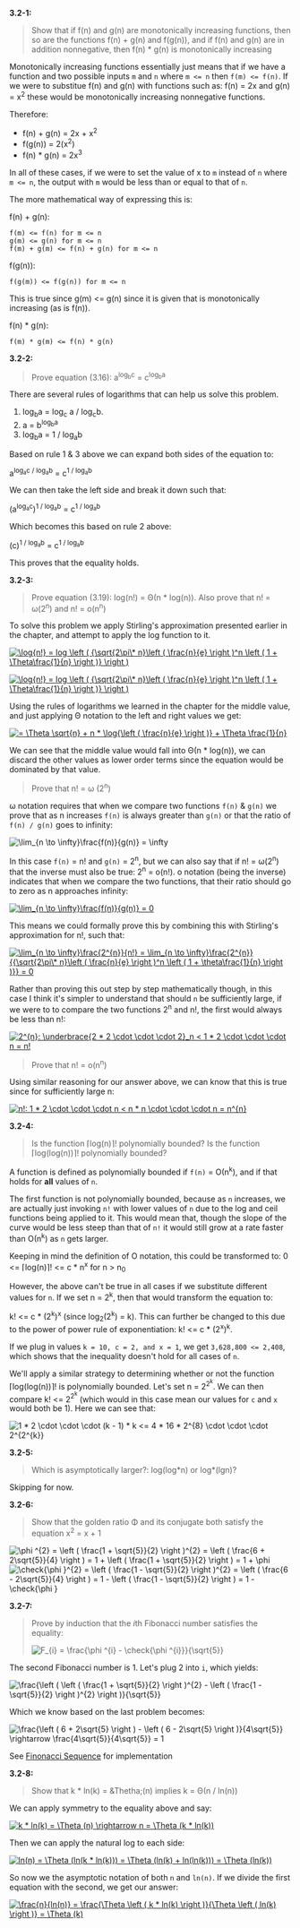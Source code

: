 **3.2-1:**

> Show that if f(n) and g(n) are monotonically increasing functions, then so are the functions f(n) + g(n) and f(g(n)), and if f(n) and g(n) are in addition nonnegative, then f(n) * g(n) is monotonically increasing

Monotonically increasing functions essentially just means that if we have a function and two possible inputs `m` and `n` where `m <= n` then `f(m) <= f(n)`. If we were to substitue f(n) and g(n) with functions such as: f(n) = 2x and g(n) = x<sup>2</sup> these would be monotonically increasing nonnegative functions.

Therefore:

- f(n) + g(n) &equals; 2x + x<sup>2</sup>
- f(g(n)) &equals; 2(x<sup>2</sup>)
- f(n) * g(n) &equals; 2x<sup>3</sup>

In all of these cases, if we were to set the value of x to `m` instead of `n` where `m <= n`, the output with `m` would be less than or equal to that of `n`.

The more mathematical way of expressing this is:

f(n) + g(n):

```
f(m) <= f(n) for m <= n
g(m) <= g(n) for m <= n
f(m) + g(m) <= f(n) + g(n) for m <= n
```

f(g(n)):

```
f(g(m)) <= f(g(n)) for m <= n
```

This is true since g(m) <= g(n) since it is given that is monotonically increasing (as is f(n)).

f(n) * g(n):

```
f(m) * g(m) <= f(n) * g(n)
```

**3.2-2:**

> Prove equation (3.16): a<sup>log<sub>b</sub>c</sup> = c<sup>log<sub>b</sub>a</sup>

There are several rules of logarithms that can help us solve this problem.

1. log<sub>b</sub>a = log<sub>c</sub> a / log<sub>c</sub>b.
2. a = b<sup>log<sub>b</sub>a</sup>
3. log<sub>b</sub>a = 1 / log<sub>a</sub>b

Based on rule 1 & 3 above we can expand both sides of the equation to:

a<sup>log<sub>a</sub>c / log<sub>a</sub>b</sup> = c<sup>1 / log<sub>a</sub>b</sup>

We can then take the left side and break it down such that:

(a<sup>log<sub>a</sub>c</sup>)<sup>1 / log<sub>a</sub>b</sup> = c<sup>1 / log<sub>a</sub>b</sup>

Which becomes this based on rule 2 above:

(c)<sup>1 / log<sub>a</sub>b</sup> = c<sup>1 / log<sub>a</sub>b</sup>

This proves that the equality holds.

**3.2-3:**

> Prove equation (3.19): log(n!) = &Theta;(n * log(n)). Also prove that n! = &omega;(2<sup>n</sup>) and n! = &omicron;(n<sup>n</sup>)

To solve this problem we apply Stirling's approximation presented earlier in the chapter, and attempt to apply the log function to it.

<a href="https://www.codecogs.com/eqnedit.php?latex=\log{n!}&space;=&space;log&space;\left&space;(&space;{\sqrt{2\pi\*&space;n}\left&space;(&space;\frac{n}{e}&space;\right&space;)^n&space;\left&space;(&space;1&space;&plus;&space;\Theta\frac{1}{n}&space;\right&space;)}&space;\right&space;)" target="_blank"><img src="https://latex.codecogs.com/gif.latex?\log{n!}&space;=&space;log&space;\left&space;(&space;{\sqrt{2\pi\*&space;n}\left&space;(&space;\frac{n}{e}&space;\right&space;)^n&space;\left&space;(&space;1&space;&plus;&space;\Theta\frac{1}{n}&space;\right&space;)}&space;\right&space;)" title="\log{n!} = log \left ( {\sqrt{2\pi\* n}\left ( \frac{n}{e} \right )^n \left ( 1 + \Theta\frac{1}{n} \right )} \right )" /></a>

<a href="https://www.codecogs.com/eqnedit.php?latex=\log{n!}&space;=&space;log&space;\left&space;(&space;{\sqrt{2\pi\*&space;n}\left&space;(&space;\frac{n}{e}&space;\right&space;)^n&space;\left&space;(&space;1&space;&plus;&space;\Theta\frac{1}{n}&space;\right&space;)}&space;\right&space;)" target="_blank"><img src="https://latex.codecogs.com/gif.latex?\log{n!}&space;=&space;log&space;\left&space;(&space;{\sqrt{2\pi\*&space;n}\left&space;(&space;\frac{n}{e}&space;\right&space;)^n&space;\left&space;(&space;1&space;&plus;&space;\Theta\frac{1}{n}&space;\right&space;)}&space;\right&space;)" title="\log{n!} = log \left ( {\sqrt{2\pi\* n}\left ( \frac{n}{e} \right )^n \left ( 1 + \Theta\frac{1}{n} \right )} \right )" /></a>

Using the rules of logarithms we learned in the chapter for the middle value, and just applying &Theta; notation to the left and right values we get:

<a href="https://www.codecogs.com/eqnedit.php?latex==&space;\Theta&space;\sqrt{n}&space;&plus;&space;n&space;*&space;\log{\left&space;(&space;\frac{n}{e}&space;\right&space;)}&space;&plus;&space;\Theta&space;\frac{1}{n}" target="_blank"><img src="https://latex.codecogs.com/gif.latex?=&space;\Theta&space;\sqrt{n}&space;&plus;&space;n&space;*&space;\log{\left&space;(&space;\frac{n}{e}&space;\right&space;)}&space;&plus;&space;\Theta&space;\frac{1}{n}" title="= \Theta \sqrt{n} + n * \log{\left ( \frac{n}{e} \right )} + \Theta \frac{1}{n}" /></a>

We can see that the middle value would fall into &Theta;(n * log(n)), we can discard the other values as lower order terms since the equation would be dominated by that value.

> Prove that n! = &omega; (2<sup>n</sup>)

&omega; notation requires that when we compare two functions `f(n)` & `g(n)` we prove that as n increases `f(n)` is always greater than `g(n)` or that the ratio of `f(n) / g(n)` goes to infinity:

<img src="https://latex.codecogs.com/gif.latex?\lim_{n&space;\to&space;\infty}\frac{f(n)}{g(n)}&space;=&space;\infty" title="\lim_{n \to \infty}\frac{f(n)}{g(n)} = \infty" />

In this case `f(n)` = n! and `g(n)` = 2<sup>n</sup>, but we can also say that if n! = &omega;(2<sup>n</sup>) that the inverse must also be true: 2<sup>n</sup> = &omicron;(n!). &omicron; notation (being the inverse) indicates that when we compare the two functions, that their ratio should go to zero as n approaches infinity:

<a href="https://www.codecogs.com/eqnedit.php?latex=\lim_{n&space;\to&space;\infty}\frac{f(n)}{g(n)}&space;=&space;0" target="_blank"><img src="https://latex.codecogs.com/gif.latex?\lim_{n&space;\to&space;\infty}\frac{f(n)}{g(n)}&space;=&space;0" title="\lim_{n \to \infty}\frac{f(n)}{g(n)} = 0" /></a>

This means we could formally prove this by combining this with Stirling's approximation for n!, such that:

<a href="https://www.codecogs.com/eqnedit.php?latex=\lim_{n&space;\to&space;\infty}\frac{2^{n}}{n!}&space;=&space;\lim_{n&space;\to&space;\infty}\frac{2^{n}}{{\sqrt{2\pi\*&space;n}\left&space;(&space;\frac{n}{e}&space;\right&space;)^n&space;\left&space;(&space;1&space;&plus;&space;\theta\frac{1}{n}&space;\right&space;)}}&space;=&space;0" target="_blank"><img src="https://latex.codecogs.com/gif.latex?\lim_{n&space;\to&space;\infty}\frac{2^{n}}{n!}&space;=&space;\lim_{n&space;\to&space;\infty}\frac{2^{n}}{{\sqrt{2\pi\*&space;n}\left&space;(&space;\frac{n}{e}&space;\right&space;)^n&space;\left&space;(&space;1&space;&plus;&space;\theta\frac{1}{n}&space;\right&space;)}}&space;=&space;0" title="\lim_{n \to \infty}\frac{2^{n}}{n!} = \lim_{n \to \infty}\frac{2^{n}}{{\sqrt{2\pi\* n}\left ( \frac{n}{e} \right )^n \left ( 1 + \theta\frac{1}{n} \right )}} = 0" /></a>

Rather than proving this out step by step mathematically though, in this case I think it's simpler to understand that should `n` be sufficiently large, if we were to to compare the two functions 2<sup>n</sup> and n!, the first would always be less than n!:

<a href="https://www.codecogs.com/eqnedit.php?latex=2^{n}:&space;\underbrace{2&space;*&space;2&space;\cdot&space;\cdot&space;\cdot&space;2}_n&space;<&space;1&space;*&space;2&space;\cdot&space;\cdot&space;\cdot&space;n&space;=&space;n!" target="_blank"><img src="https://latex.codecogs.com/gif.latex?2^{n}:&space;\underbrace{2&space;*&space;2&space;\cdot&space;\cdot&space;\cdot&space;2}_n&space;<&space;1&space;*&space;2&space;\cdot&space;\cdot&space;\cdot&space;n&space;=&space;n!" title="2^{n}: \underbrace{2 * 2 \cdot \cdot \cdot 2}_n < 1 * 2 \cdot \cdot \cdot n = n!" /></a>

> Prove that n! = &omicron;(n<sup>n</sup>)

Using similar reasoning for our answer above, we can know that this is true since for sufficiently large n:

<a href="https://www.codecogs.com/eqnedit.php?latex=n!:&space;1&space;*&space;2&space;\cdot&space;\cdot&space;\cdot&space;n&space;<&space;n&space;*&space;n&space;\cdot&space;\cdot&space;\cdot&space;n&space;=&space;n^{n}" target="_blank"><img src="https://latex.codecogs.com/gif.latex?n!:&space;1&space;*&space;2&space;\cdot&space;\cdot&space;\cdot&space;n&space;<&space;n&space;*&space;n&space;\cdot&space;\cdot&space;\cdot&space;n&space;=&space;n^{n}" title="n!: 1 * 2 \cdot \cdot \cdot n < n * n \cdot \cdot \cdot n = n^{n}" /></a>

**3.2-4:**

> Is the function &lceil;log(n)&rceil;! polynomially bounded? Is the function &lceil;log(log(n))&rceil;! polynomially bounded?

A function is defined as polynomially bounded if `f(n)` = &Omicron;(n<sup>k</sup>), and if that holds for **all** values of `n`.

The first function is not polynomially bounded, because as `n` increases, we are actually just invoking `n!` with lower values of `n` due to the log and ceil functions being applied to it. This would mean that, though the slope of the curve would be less steep than that of `n!` it would still grow at a rate faster than &Omicron;(n<sup>k</sup>) as `n` gets larger.

Keeping in mind the definition of &Omicron; notation, this could be transformed to: 0 <= &lceil;log(n)&rceil;! <= c * n<sup>x</sup> for n > n<sub>0</sub>

However, the above can't be true in all cases if we substitute different values for `n`. If we set n = 2<sup>k</sup>, then that would transform the equation to:

k! <= c * (2<sup>k</sup>)<sup>x</sup> (since log<sub>2</sub>(2<sup>k</sup>) = k). This can further be changed to this due to the power of power rule of exponentiation: k! <= c * (2<sup>x</sup>)<sup>k</sup>.

If we plug in values `k = 10, c = 2, and x = 1`, we get `3,628,800 <= 2,408`, which shows that the inequality doesn't hold for all cases of `n`.

We'll apply a similar strategy to determining whether or not the function &lceil;log(log(n))&rceil;! is polynomially bounded. Let's set n = 2<sup>2<sup>k</sup></sup>. We can then compare k! <= 2<sup>2<sup>k</sup></sup> (which would in this case mean our values for `c` and `x` would both be 1). Here we can see that:

<img src="https://latex.codecogs.com/gif.latex?1&space;*&space;2&space;\cdot&space;\cdot&space;\cdot&space;(k&space;-&space;1)&space;*&space;k&space;<=&space;4&space;*&space;16&space;*&space;2^{8}&space;\cdot&space;\cdot&space;\cdot&space;2^{2^{k}}" title="1 * 2 \cdot \cdot \cdot (k - 1) * k <= 4 * 16 * 2^{8} \cdot \cdot \cdot 2^{2^{k}}" />

**3.2-5:**

> Which is asymptotically larger?: log(log&#42;n) or log&#42;(lgn)?

Skipping for now.

**3.2-6:**

> Show that the golden ratio &Phi; and its conjugate both satisfy the equation x<sup>2</sup> = x + 1

<img src="https://latex.codecogs.com/gif.latex?\phi&space;^{2}&space;=&space;\left&space;(&space;\frac{1&space;&plus;&space;\sqrt{5}}{2}&space;\right&space;)^{2}&space;=&space;\left&space;(&space;\frac{6&space;&plus;&space;2\sqrt{5}}{4}&space;\right&space;)&space;=&space;1&space;&plus;&space;\left&space;(&space;\frac{1&space;&plus;&space;\sqrt{5}}{2}&space;\right&space;)&space;=&space;1&space;&plus;&space;\phi" title="\phi ^{2} = \left ( \frac{1 + \sqrt{5}}{2} \right )^{2} = \left ( \frac{6 + 2\sqrt{5}}{4} \right ) = 1 + \left ( \frac{1 + \sqrt{5}}{2} \right ) = 1 + \phi" />

<img src="https://latex.codecogs.com/gif.latex?\check{\phi&space;}^{2}&space;=&space;\left&space;(&space;\frac{1&space;-&space;\sqrt{5}}{2}&space;\right&space;)^{2}&space;=&space;\left&space;(&space;\frac{6&space;-&space;2\sqrt{5}}{4}&space;\right&space;)&space;=&space;1&space;-&space;\left&space;(&space;\frac{1&space;-&space;\sqrt{5}}{2}&space;\right&space;)&space;=&space;1&space;-\check{\phi&space;}" title="\check{\phi }^{2} = \left ( \frac{1 - \sqrt{5}}{2} \right )^{2} = \left ( \frac{6 - 2\sqrt{5}}{4} \right ) = 1 - \left ( \frac{1 - \sqrt{5}}{2} \right ) = 1 -\check{\phi }" />

**3.2-7:**

> Prove by induction that the *i*th Fibonacci number satisfies the equality:
>
> <img src="https://latex.codecogs.com/gif.latex?F_{i}&space;=&space;\frac{\phi&space;^{i}&space;-&space;\check{\phi&space;^{i}}}{\sqrt{5}}" title="F_{i} = \frac{\phi ^{i} - \check{\phi ^{i}}}{\sqrt{5}}" />

The second Fibonacci number is 1. Let's plug 2 into `i`, which yields:

<img src="https://latex.codecogs.com/gif.latex?\frac{\left&space;(&space;\left&space;(&space;\frac{1&space;&plus;&space;\sqrt{5}}{2}&space;\right&space;)^{2}&space;-&space;\left&space;(&space;\frac{1&space;-&space;\sqrt{5}}{2}&space;\right&space;)^{2}&space;\right&space;)}{\sqrt{5}}" title="\frac{\left ( \left ( \frac{1 + \sqrt{5}}{2} \right )^{2} - \left ( \frac{1 - \sqrt{5}}{2} \right )^{2} \right )}{\sqrt{5}}" />

Which we know based on the last problem becomes:

<img src="https://latex.codecogs.com/gif.latex?\frac{\left&space;(&space;6&space;&plus;&space;2\sqrt{5}&space;\right&space;)&space;-&space;\left&space;(&space;6&space;-&space;2\sqrt{5}&space;\right&space;)}{4\sqrt{5}}&space;\rightarrow&space;\frac{4\sqrt{5}}{4\sqrt{5}}&space;=&space;1" title="\frac{\left ( 6 + 2\sqrt{5} \right ) - \left ( 6 - 2\sqrt{5} \right )}{4\sqrt{5}} \rightarrow \frac{4\sqrt{5}}{4\sqrt{5}} = 1" />

See [Finonacci Sequence](https://github.com/hillmandj/clrs-algorithms/tree/master/ch-3/code/fibonacci.rb) for implementation

**3.2-8:**

> Show that k * ln(k) = &Thetha;(n) implies k = &Theta;(n / ln(n))

We can apply symmetry to the equality above and say:

<a href="https://www.codecogs.com/eqnedit.php?latex=k&space;*&space;ln(k)&space;=&space;\Theta&space;(n)&space;\rightarrow&space;n&space;=&space;\Theta&space;(k&space;*&space;ln(k))" target="_blank"><img src="https://latex.codecogs.com/gif.latex?k&space;*&space;ln(k)&space;=&space;\Theta&space;(n)&space;\rightarrow&space;n&space;=&space;\Theta&space;(k&space;*&space;ln(k))" title="k * ln(k) = \Theta (n) \rightarrow n = \Theta (k * ln(k))" /></a>

Then we can apply the natural log to each side:

<a href="https://www.codecogs.com/eqnedit.php?latex=ln(n)&space;=&space;\Theta&space;(ln(k&space;*&space;ln(k)))&space;=&space;\Theta&space;(ln(k)&space;&plus;&space;ln(ln(k)))&space;=&space;\Theta&space;(ln(k))" target="_blank"><img src="https://latex.codecogs.com/gif.latex?ln(n)&space;=&space;\Theta&space;(ln(k&space;*&space;ln(k)))&space;=&space;\Theta&space;(ln(k)&space;&plus;&space;ln(ln(k)))&space;=&space;\Theta&space;(ln(k))" title="ln(n) = \Theta (ln(k * ln(k))) = \Theta (ln(k) + ln(ln(k))) = \Theta (ln(k))" /></a>

So now we the asymptotic notation of both `n` and `ln(n)`. If we divide the first equation with the second, we get our answer:

<a href="https://www.codecogs.com/eqnedit.php?latex=\frac{n}{ln(n)}&space;=&space;\frac{\Theta&space;\left&space;(&space;k&space;*&space;ln(k)&space;\right&space;)}{\Theta&space;\left&space;(&space;ln(k)&space;\right&space;)}&space;=&space;\Theta&space;(k)" target="_blank"><img src="https://latex.codecogs.com/gif.latex?\frac{n}{ln(n)}&space;=&space;\frac{\Theta&space;\left&space;(&space;k&space;*&space;ln(k)&space;\right&space;)}{\Theta&space;\left&space;(&space;ln(k)&space;\right&space;)}&space;=&space;\Theta&space;(k)" title="\frac{n}{ln(n)} = \frac{\Theta \left ( k * ln(k) \right )}{\Theta \left ( ln(k) \right )} = \Theta (k)" /></a>
